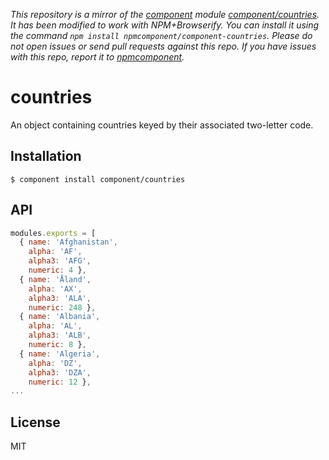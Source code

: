 *This repository is a mirror of the [component](http://component.io) module [component/countries](http://github.com/component/countries). It has been modified to work with NPM+Browserify. You can install it using the command `npm install npmcomponent/component-countries`. Please do not open issues or send pull requests against this repo. If you have issues with this repo, report it to [npmcomponent](https://github.com/airportyh/npmcomponent).*
# countries

  An object containing countries keyed by their associated two-letter code.

## Installation

    $ component install component/countries

## API

```js
modules.exports = [
  { name: 'Afghanistan',
    alpha: 'AF',
    alpha3: 'AFG',
    numeric: 4 },
  { name: 'Åland',
    alpha: 'AX',
    alpha3: 'ALA',
    numeric: 248 },
  { name: 'Albania',
    alpha: 'AL',
    alpha3: 'ALB',
    numeric: 8 },
  { name: 'Algeria',
    alpha: 'DZ',
    alpha3: 'DZA',
    numeric: 12 },
...
```

## License

  MIT
